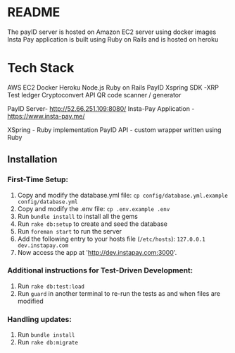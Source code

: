# README

The payID server is hosted on Amazon EC2 server using docker images Insta Pay application is built using Ruby on Rails and is hosted on heroku

# Tech Stack

AWS EC2
Docker
Heroku
Node.js
Ruby on Rails
PayID
Xspring SDK -XRP Test ledger
Cryptoconvert API
QR code scanner / generator

PayID Server- http://52.66.251.109:8080/
Insta-Pay Application - https://www.insta-pay.me/

XSpring - Ruby implementation
PayID API - custom wrapper written using Ruby

## Installation

### First-Time Setup:

1. Copy and modify the database.yml file: `cp config/database.yml.example config/database.yml`
2. Copy and modify the .env file: `cp .env.example .env`
3. Run `bundle install` to install all the gems
4. Run `rake db:setup` to create and seed the database
5. Run `foreman start` to run the server
6. Add the following entry to your hosts file (`/etc/hosts`): `127.0.0.1 dev.instapay.com`
7. Now access the app at 'http://dev.instapay.com:3000'.

### Additional instructions for Test-Driven Development:

1. Run `rake db:test:load`
2. Run `guard` in another terminal to re-run the tests as and when files are modified

### Handling updates:

1. Run `bundle install`
2. Run `rake db:migrate`
